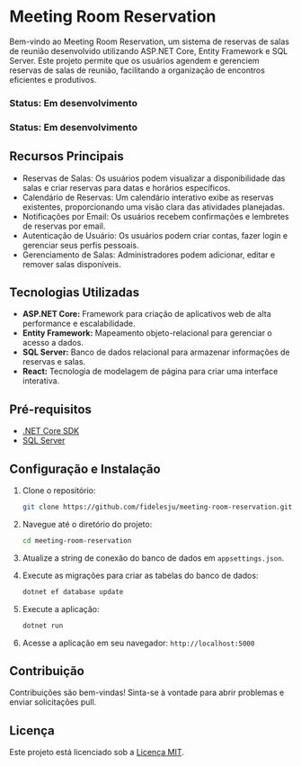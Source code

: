 # Meeting Room Reservation

Bem-vindo ao Meeting Room Reservation, um sistema de reservas de salas de reunião desenvolvido utilizando ASP.NET Core, Entity Framework e SQL Server. Este projeto permite que os usuários agendem e gerenciem reservas de salas de reunião, facilitando a organização de encontros eficientes e produtivos.
### Status: Em desenvolvimento

### Status: Em desenvolvimento
## Recursos Principais

- Reservas de Salas: Os usuários podem visualizar a disponibilidade das salas e criar reservas para datas e horários específicos.
- Calendário de Reservas: Um calendário interativo exibe as reservas existentes, proporcionando uma visão clara das atividades planejadas.
- Notificações por Email: Os usuários recebem confirmações e lembretes de reservas por email.
- Autenticação de Usuário: Os usuários podem criar contas, fazer login e gerenciar seus perfis pessoais.
- Gerenciamento de Salas: Administradores podem adicionar, editar e remover salas disponíveis.

## Tecnologias Utilizadas

- **ASP.NET Core:** Framework para criação de aplicativos web de alta performance e escalabilidade.
- **Entity Framework:** Mapeamento objeto-relacional para gerenciar o acesso a dados.
- **SQL Server:** Banco de dados relacional para armazenar informações de reservas e salas.
- **React:** Tecnologia de modelagem de página para criar uma interface interativa.

## Pré-requisitos

- [.NET Core SDK](https://dotnet.microsoft.com/download)
- [SQL Server](https://www.microsoft.com/en-us/sql-server/sql-server-downloads)


## Configuração e Instalação

1. Clone o repositório:

   ```bash
   git clone https://github.com/fidelesju/meeting-room-reservation.git
   ```

2. Navegue até o diretório do projeto:

   ```bash
   cd meeting-room-reservation
   ```

3. Atualize a string de conexão do banco de dados em `appsettings.json`.

4. Execute as migrações para criar as tabelas do banco de dados:

   ```bash
   dotnet ef database update
   ```

5. Execute a aplicação:

   ```bash
   dotnet run
   ```

6. Acesse a aplicação em seu navegador: `http://localhost:5000`

## Contribuição

Contribuições são bem-vindas! Sinta-se à vontade para abrir problemas e enviar solicitações pull.

## Licença

Este projeto está licenciado sob a [Licença MIT](LICENSE).
